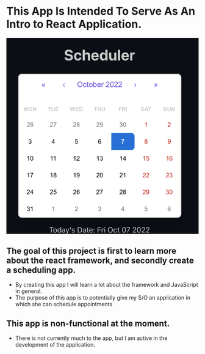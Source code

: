 # This App Is Intended To Serve As An Intro to React Application.

![APP-PREVIEW](README-PREVIEW.png "Application Preview")

## The goal of this project is first to learn more about the react framework, and secondly create a scheduling app.
- By creating this app I will learn a lot about the framework and JavaScript in general. 
- The purpose of this app is to potentially give my S/O 
an application in which she can schedule appointments
## This app is non-functional at the moment.
- There is not currently much to the app, but I am active in the development of the 
application.